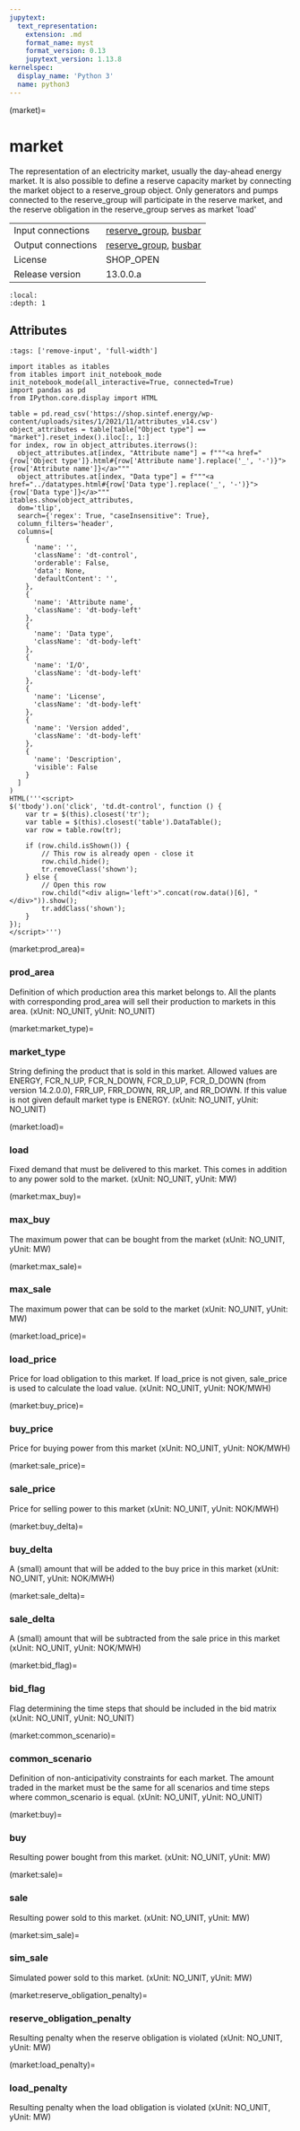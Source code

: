```yaml
---
jupytext:
  text_representation:
    extension: .md
    format_name: myst
    format_version: 0.13
    jupytext_version: 1.13.8
kernelspec:
  display_name: 'Python 3'
  name: python3
---
```


(market)=
# market
The representation of an electricity market, usually the day-ahead energy market. It is also possible to define a reserve capacity market by connecting the market object to a reserve_group object. Only generators and pumps connected to the reserve_group will participate in the reserve market, and the reserve obligation in the reserve_group serves as market 'load'

|   |   |
|---|---|
|Input connections|<a href="reserve_group.html">reserve_group</a>, <a href="busbar.html">busbar</a>|
|Output connections|<a href="reserve_group.html">reserve_group</a>, <a href="busbar.html">busbar</a>|
|License|SHOP_OPEN|
|Release version|13.0.0.a|

```{contents}
:local:
:depth: 1
```







## Attributes
```{code-cell} ipython3
:tags: ['remove-input', 'full-width']

import itables as itables
from itables import init_notebook_mode
init_notebook_mode(all_interactive=True, connected=True)
import pandas as pd
from IPython.core.display import HTML

table = pd.read_csv('https://shop.sintef.energy/wp-content/uploads/sites/1/2021/11/attributes_v14.csv')
object_attributes = table[table["Object type"] == "market"].reset_index().iloc[:, 1:]
for index, row in object_attributes.iterrows():
  object_attributes.at[index, "Attribute name"] = f"""<a href="{row['Object type']}.html#{row['Attribute name'].replace('_', '-')}">{row['Attribute name']}</a>"""
  object_attributes.at[index, "Data type"] = f"""<a href="../datatypes.html#{row['Data type'].replace('_', '-')}">{row['Data type']}</a>"""
itables.show(object_attributes,
  dom='tlip',
  search={'regex': True, "caseInsensitive": True},
  column_filters='header',
  columns=[
    {
      'name': '',
      'className': 'dt-control',
      'orderable': False,
      'data': None,
      'defaultContent': '',
    },
    {
      'name': 'Attribute name',
      'className': 'dt-body-left'
    },
    {
      'name': 'Data type',
      'className': 'dt-body-left'
    },
    {
      'name': 'I/O',
      'className': 'dt-body-left'
    },
    {
      'name': 'License',
      'className': 'dt-body-left'
    },
    {
      'name': 'Version added',
      'className': 'dt-body-left'
    },
    {
      'name': 'Description',
      'visible': False
    }
  ]
)
HTML('''<script>
$('tbody').on('click', 'td.dt-control', function () {
    var tr = $(this).closest('tr');
    var table = $(this).closest('table').DataTable();
    var row = table.row(tr);

    if (row.child.isShown()) {
        // This row is already open - close it
        row.child.hide();
        tr.removeClass('shown');
    } else {
        // Open this row
        row.child("<div align='left'>".concat(row.data()[6], "</div>")).show();
        tr.addClass('shown');
    }
});
</script>''')
```

(market:prod_area)=
### prod_area
Definition of which production area this market belongs to. All the plants with corresponding prod_area will sell their production to markets in this area. (xUnit: NO_UNIT, yUnit: NO_UNIT)


(market:market_type)=
### market_type
String defining the product that is sold in this market. Allowed values are ENERGY, FCR_N_UP, FCR_N_DOWN, FCR_D_UP, FCR_D_DOWN (from version 14.2.0.0), FRR_UP, FRR_DOWN, RR_UP, and RR_DOWN. If this value is not given default market type is ENERGY. (xUnit: NO_UNIT, yUnit: NO_UNIT)


(market:load)=
### load
Fixed demand that must be delivered to this market. This comes in addition to any power sold to the market. (xUnit: NO_UNIT, yUnit: MW)


(market:max_buy)=
### max_buy
The maximum power that can be bought from the market (xUnit: NO_UNIT, yUnit: MW)


(market:max_sale)=
### max_sale
The maximum power that can be sold to the market (xUnit: NO_UNIT, yUnit: MW)


(market:load_price)=
### load_price
Price for load obligation to this market. If load_price is not given, sale_price is used to calculate the load value. (xUnit: NO_UNIT, yUnit: NOK/MWH)


(market:buy_price)=
### buy_price
Price for buying power from this market (xUnit: NO_UNIT, yUnit: NOK/MWH)


(market:sale_price)=
### sale_price
Price for selling power to this market (xUnit: NO_UNIT, yUnit: NOK/MWH)


(market:buy_delta)=
### buy_delta
A (small) amount that will be added to the buy price in this market (xUnit: NO_UNIT, yUnit: NOK/MWH)


(market:sale_delta)=
### sale_delta
A (small) amount that will be subtracted from the sale price in this market (xUnit: NO_UNIT, yUnit: NOK/MWH)


(market:bid_flag)=
### bid_flag
Flag determining the time steps that should be included in the bid matrix (xUnit: NO_UNIT, yUnit: NO_UNIT)


(market:common_scenario)=
### common_scenario
Definition of non-anticipativity constraints for each market. The amount traded in the market must be the same for all scenarios and time steps where common_scenario is equal. (xUnit: NO_UNIT, yUnit: NO_UNIT)


(market:buy)=
### buy
Resulting power bought from this market. (xUnit: NO_UNIT, yUnit: MW)


(market:sale)=
### sale
Resulting power sold to this market. (xUnit: NO_UNIT, yUnit: MW)


(market:sim_sale)=
### sim_sale
Simulated power sold to this market. (xUnit: NO_UNIT, yUnit: MW)


(market:reserve_obligation_penalty)=
### reserve_obligation_penalty
Resulting penalty when the reserve obligation is violated (xUnit: NO_UNIT, yUnit: MW)


(market:load_penalty)=
### load_penalty
Resulting penalty when the load obligation is violated (xUnit: NO_UNIT, yUnit: MW)


